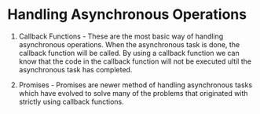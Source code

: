 # Handling Asynchronous Operations


1. Callback Functions - These are the most basic way of handling asynchronous operations. When the asynchronous task is done, the callback function will be called. By using a callback function we can know that the code in the callback function will not be executed ultil the asynchronous task has completed. 

2. Promises - Promises are newer method of handling asynchronous tasks which have evolved to solve many of the problems that originated with strictly using callback functions.